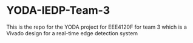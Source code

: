 # YODA-IEDP-Team-3
This is the repo for the YODA project for EEE4120F for team 3 which is a Vivado design for a real-time edge detection system
